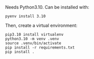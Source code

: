 

Needs Python3.10.
Can be installed with:

```shell
pyenv install 3.10
```

Then, create a virtual environment:

```shell
pip3.10 install virtualenv
python3.10 -m venv .venv
source .venv/bin/activate
pip install -r requirements.txt
pip install .
```
